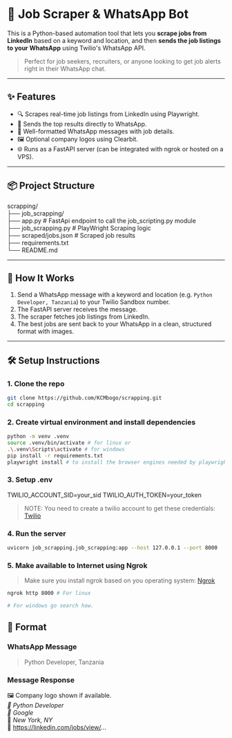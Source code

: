 # 💼 Job Scraper & WhatsApp Bot

This is a Python-based automation tool that lets you **scrape jobs from LinkedIn** based on a keyword and location, and then **sends the job listings to your WhatsApp** using Twilio's WhatsApp API.

> Perfect for job seekers, recruiters, or anyone looking to get job alerts right in their WhatsApp chat.

---

## ✨ Features

- 🔍 Scrapes real-time job listings from LinkedIn using Playwright.
- 📩 Sends the top results directly to WhatsApp.
- 🧠 Well-formatted WhatsApp messages with job details.
- 🖼 Optional company logos using Clearbit.
- 🌐 Runs as a FastAPI server (can be integrated with ngrok or hosted on a VPS).

---

## 📦 Project Structure

scrapping/ <br>
├── job_scrapping/ <br>
        ├── app.py # FastApi endpoint to call the job_scripting.py module <br>
        ├── job_scrapping.py # PlayWright Scraping logic <br>
├── scraped/jobs.json # Scraped job results <br>
├── requirements.txt <br>
└── README.md


---

## 🚀 How It Works

1. Send a WhatsApp message with a keyword and location (e.g. `Python Developer, Tanzania`) to your Twilio Sandbox number.
2. The FastAPI server receives the message.
3. The scraper fetches job listings from LinkedIn.
4. The best jobs are sent back to your WhatsApp in a clean, structured format with images.

---

## 🛠️ Setup Instructions

### 1. Clone the repo

```bash
git clone https://github.com/KCMbogo/scrapping.git
cd scrapping
```

### 2. Create virtual environment and install dependencies
```bash
python -m venv .venv
source .venv/bin/activate # for linux or
.\.venv\Scripts\activate # for windows
pip install -r requirements.txt
playwright install # to install the browser engines needed by playwright
```

### 3. Setup .env
TWILIO_ACCOUNT_SID=your_sid
TWILIO_AUTH_TOKEN=your_token
> NOTE: You need to create a twilio account to get these credentials: [Twilio](https://www.twilio.com/)

### 4. Run the server
```bash
uvicorn job_scrapping.job_scrapping:app --host 127.0.0.1 --port 8000
```

### 5. Make available to Internet using Ngrok
> Make sure you install ngrok based on you operating system: [Ngrok](https://ngrok.com/downloads/)
```bash
ngrok http 8000 # For linux

# For windows go search how.
```

## 💬 Format
### WhatsApp Message
> Python Developer, Tanzania

### Message Response
🖼 Company logo shown if available. <br>
*🔹 Python Developer* <br>
*🏢 Google* <br>
📍 _New York, NY_ <br>
🔗 https://linkedin.com/jobs/view/...




